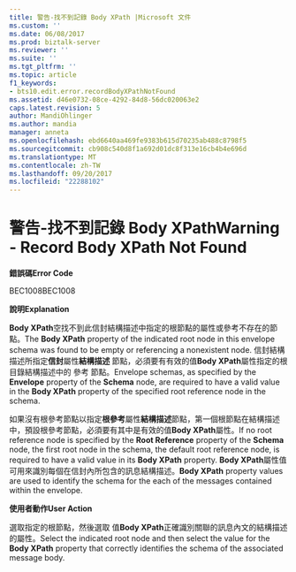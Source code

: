 ```yaml
---
title: 警告-找不到記錄 Body XPath |Microsoft 文件
ms.custom: ''
ms.date: 06/08/2017
ms.prod: biztalk-server
ms.reviewer: ''
ms.suite: ''
ms.tgt_pltfrm: ''
ms.topic: article
f1_keywords:
- bts10.edit.error.recordBodyXPathNotFound
ms.assetid: d46e0732-08ce-4292-84d8-56dc020063e2
caps.latest.revision: 5
author: MandiOhlinger
ms.author: mandia
manager: anneta
ms.openlocfilehash: ebd6640aa469fe9383b615d70235ab488c8798f5
ms.sourcegitcommit: cb908c540d8f1a692d01dc8f313e16cb4b4e696d
ms.translationtype: MT
ms.contentlocale: zh-TW
ms.lasthandoff: 09/20/2017
ms.locfileid: "22288102"
---
```

# <a name="warning---record-body-xpath-not-found"></a><span data-ttu-id="afd4d-102">警告-找不到記錄 Body XPath</span><span class="sxs-lookup"><span data-stu-id="afd4d-102">Warning - Record Body XPath Not Found</span></span>
<span data-ttu-id="afd4d-103">**錯誤碼**</span><span class="sxs-lookup"><span data-stu-id="afd4d-103">**Error Code**</span></span>  
  
 <span data-ttu-id="afd4d-104">BEC1008</span><span class="sxs-lookup"><span data-stu-id="afd4d-104">BEC1008</span></span>  
  
 <span data-ttu-id="afd4d-105">**說明**</span><span class="sxs-lookup"><span data-stu-id="afd4d-105">**Explanation**</span></span>  
  
 <span data-ttu-id="afd4d-106">**Body XPath**空找不到此信封結構描述中指定的根節點的屬性或參考不存在的節點。</span><span class="sxs-lookup"><span data-stu-id="afd4d-106">The **Body XPath** property of the indicated root node in this envelope schema was found to be empty or referencing a nonexistent node.</span></span> <span data-ttu-id="afd4d-107">信封結構描述所指定**信封**屬性**結構描述** 節點，必須要有有效的值**Body XPath**屬性指定的根目錄結構描述中的 參考 節點。</span><span class="sxs-lookup"><span data-stu-id="afd4d-107">Envelope schemas, as specified by the **Envelope** property of the **Schema** node, are required to have a valid value in the **Body XPath** property of the specified root reference node in the schema.</span></span>  
  
 <span data-ttu-id="afd4d-108">如果沒有根參考節點以指定**根參考**屬性**結構描述**節點，第一個根節點在結構描述中，預設根參考節點，必須要有其中是有效的值**Body XPath**屬性。</span><span class="sxs-lookup"><span data-stu-id="afd4d-108">If no root reference node is specified by the **Root Reference** property of the **Schema** node, the first root node in the schema, the default root reference node, is required to have a valid value in its **Body XPath** property.</span></span> <span data-ttu-id="afd4d-109">**Body XPath**屬性值可用來識別每個在信封內所包含的訊息結構描述。</span><span class="sxs-lookup"><span data-stu-id="afd4d-109">**Body XPath** property values are used to identify the schema for the each of the messages contained within the envelope.</span></span>  
  
 <span data-ttu-id="afd4d-110">**使用者動作**</span><span class="sxs-lookup"><span data-stu-id="afd4d-110">**User Action**</span></span>  
  
 <span data-ttu-id="afd4d-111">選取指定的根節點，然後選取 值**Body XPath**正確識別關聯的訊息內文的結構描述的屬性。</span><span class="sxs-lookup"><span data-stu-id="afd4d-111">Select the indicated root node and then select the value for the **Body XPath** property that correctly identifies the schema of the associated message body.</span></span>